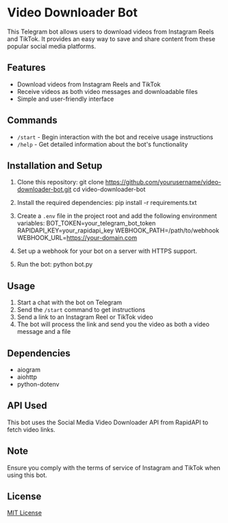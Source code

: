 # Video Downloader Bot

This Telegram bot allows users to download videos from Instagram Reels and TikTok. It provides an easy way to save and share content from these popular social media platforms.

## Features

- Download videos from Instagram Reels and TikTok
- Receive videos as both video messages and downloadable files
- Simple and user-friendly interface

## Commands

- `/start` - Begin interaction with the bot and receive usage instructions
- `/help` - Get detailed information about the bot's functionality

## Installation and Setup

1. Clone this repository:
   git clone https://github.com/yourusername/video-downloader-bot.git
   cd video-downloader-bot
2. Install the required dependencies:
   pip install -r requirements.txt
3. Create a `.env` file in the project root and add the following environment variables:
   BOT_TOKEN=your_telegram_bot_token
   RAPIDAPI_KEY=your_rapidapi_key
   WEBHOOK_PATH=/path/to/webhook
   WEBHOOK_URL=https://your-domain.com
4. Set up a webhook for your bot on a server with HTTPS support.

5. Run the bot:
   python bot.py

## Usage

1. Start a chat with the bot on Telegram
2. Send the `/start` command to get instructions
3. Send a link to an Instagram Reel or TikTok video
4. The bot will process the link and send you the video as both a video message and a file

## Dependencies

- aiogram
- aiohttp
- python-dotenv

## API Used

This bot uses the Social Media Video Downloader API from RapidAPI to fetch video links.

## Note

Ensure you comply with the terms of service of Instagram and TikTok when using this bot.

## License

[MIT License](LICENSE)
